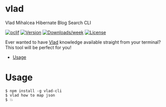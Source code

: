 vlad
====

Vlad Mihalcea Hibernate Blog Search CLI

[![oclif](https://img.shields.io/badge/cli-oclif-brightgreen.svg)](https://oclif.io)
[![Version](https://img.shields.io/npm/v/vlad.svg)](https://npmjs.org/package/vlad)
[![Downloads/week](https://img.shields.io/npm/dw/vlad.svg)](https://npmjs.org/package/vlad)
[![License](https://img.shields.io/npm/l/vlad.svg)](https://github.com/maciejwalkowiak/vlad/blob/master/package.json)

Ever wanted to have [Vlad]() knowledge available straight from your terminal? This tool will be perfect for you!

<!-- toc -->
* [Usage](#usage)
<!-- tocstop -->
# Usage
<!-- usage -->
```sh-session
$ npm install -g vlad-cli
$ vlad how to map json
$ 💥
```
<!-- usagestop -->
